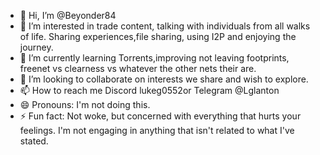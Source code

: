 - 👋 Hi, I’m @Beyonder84
- 👀 I’m interested in trade content, talking with individuals from all walks of life. Sharing experiences,file sharing, using I2P and enjoying the journey.
- 🌱 I’m currently learning Torrents,improving not leaving footprints, freenet vs clearness vs whatever the other nets their are.
- 💞️ I’m looking to collaborate on interests we share and wish to explore. 
- 📫 How to reach me Discord lukeg0552or Telegram @Lglanton
- 😄 Pronouns: I'm not doing this. 
- ⚡ Fun fact: Not woke, but concerned with everything that hurts your feelings. I'm not engaging in anything that isn't related to what I've stated.

<!---
Beyonder84/Beyonder84 is a ✨ special ✨ repository because its `README.md` (this file) appears on your GitHub profile.
You can click the Preview link to take a look at your changes.
--->
